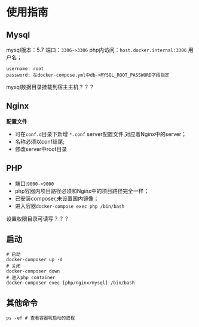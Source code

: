 # 使用指南

## Mysql
mysql版本：5.7
端口：`3306->3306`
php内访问：`host.docker.internal:3306`
用户名；
```
username: root
password: 在docker-compose.yml中db->MYSQL_ROOT_PASSWORD字段指定
```
mysql数据目录挂载到宿主主机？？？

## Nginx
**配置文件**
+ 可在`conf.d`目录下新增 `*.conf` server配置文件,对应着Nginx中的server；
+ 名称必须以conf结尾;
+ 修改server中root目录

## PHP
+ 端口:`9000->9000`
+ php容器内项目路径必须和Nginx中的项目路径完全一样；
+ 已安装composer,未设置国内镜像；
+ 进入容器`docker-compose exec php /bin/bash`

设置权限目录可读写？？？
## 启动

```shell
# 启动
docker-composer up -d
# 关闭
docker-composer down
# 进入php container
docker-composer exec [php/nginx/mysql] /bin/bash
```

## 其他命令

```shell
ps -ef # 查看容器呢启动的进程
```